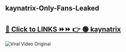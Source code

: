 
 ## kaynatrix-Only-Fans-Leaked

# <h2><a href="https://clipsfans.com/kaynatrix&ref=git">🔗 Click to LINKS ⏩⏩ 👉 🟢 kaynatrix </a></h2>

<a href="https://clipsfans.com/kaynatrix&ref=git" rel="nofollow" data-target="animated-image.originalLink"><img src="https://i.ibb.co.com/xMMVF88/686577567.gif" alt="Viral Video Original" style="max-width: 100%; display: inline-block;" data-target="animated-image.originalImage"></a>
